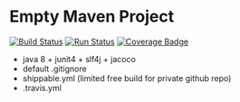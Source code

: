 # Empty Maven Project

[![Build Status](https://travis-ci.com/guoliang-dev/java8-maven-seed-project.svg?branch=master)](https://travis-ci.com/guoliang-dev/java8-maven-seed-project)
[![Run Status](https://api.shippable.com/projects/5d406183a1f03d00065dbe11/badge?branch=master)]()
[![Coverage Badge](https://api.shippable.com/projects/5d406183a1f03d00065dbe11/coverageBadge?branch=master)]()

 - java 8 + junit4 + slf4j + jacoco
 - default .gitignore
 - shippable.yml (limited free build for private github repo)
 - .travis.yml
